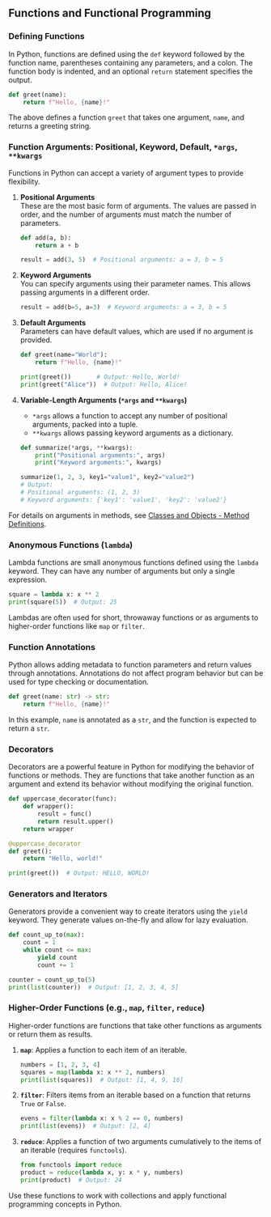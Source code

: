 ## Functions and Functional Programming

### Defining Functions
In Python, functions are defined using the `def` keyword followed by the function name, parentheses containing any parameters, and a colon. The function body is indented, and an optional `return` statement specifies the output.

```python
def greet(name):
    return f"Hello, {name}!"
```

The above defines a function `greet` that takes one argument, `name`, and returns a greeting string.

### Function Arguments: Positional, Keyword, Default, `*args`, `**kwargs`
Functions in Python can accept a variety of argument types to provide flexibility.

1. **Positional Arguments**  
   These are the most basic form of arguments. The values are passed in order, and the number of arguments must match the number of parameters.

   ```python
   def add(a, b):
       return a + b

   result = add(3, 5)  # Positional arguments: a = 3, b = 5
   ```

2. **Keyword Arguments**  
   You can specify arguments using their parameter names. This allows passing arguments in a different order.

   ```python
   result = add(b=5, a=3)  # Keyword arguments: a = 3, b = 5
   ```

3. **Default Arguments**  
   Parameters can have default values, which are used if no argument is provided.

   ```python
   def greet(name="World"):
       return f"Hello, {name}!"

   print(greet())       # Output: Hello, World!
   print(greet("Alice"))  # Output: Hello, Alice!
   ```

4. **Variable-Length Arguments (`*args` and `**kwargs`)**  
   - `*args` allows a function to accept any number of positional arguments, packed into a tuple.
   - `**kwargs` allows passing keyword arguments as a dictionary.

   ```python
   def summarize(*args, **kwargs):
       print("Positional arguments:", args)
       print("Keyword arguments:", kwargs)

   summarize(1, 2, 3, key1="value1", key2="value2")
   # Output:
   # Positional arguments: (1, 2, 3)
   # Keyword arguments: {'key1': 'value1', 'key2': 'value2'}
   ```

For details on arguments in methods, see [Classes and Objects - Method Definitions](#classes-and-objects-method-definitions).

### Anonymous Functions (`lambda`)
Lambda functions are small anonymous functions defined using the `lambda` keyword. They can have any number of arguments but only a single expression.

```python
square = lambda x: x ** 2
print(square(5))  # Output: 25
```

Lambdas are often used for short, throwaway functions or as arguments to higher-order functions like `map` or `filter`.

### Function Annotations
Python allows adding metadata to function parameters and return values through annotations. Annotations do not affect program behavior but can be used for type checking or documentation.

```python
def greet(name: str) -> str:
    return f"Hello, {name}!"
```

In this example, `name` is annotated as a `str`, and the function is expected to return a `str`.

### Decorators
Decorators are a powerful feature in Python for modifying the behavior of functions or methods. They are functions that take another function as an argument and extend its behavior without modifying the original function.

```python
def uppercase_decorator(func):
    def wrapper():
        result = func()
        return result.upper()
    return wrapper

@uppercase_decorator
def greet():
    return "Hello, world!"

print(greet())  # Output: HELLO, WORLD!
```

### Generators and Iterators
Generators provide a convenient way to create iterators using the `yield` keyword. They generate values on-the-fly and allow for lazy evaluation.

```python
def count_up_to(max):
    count = 1
    while count <= max:
        yield count
        count += 1

counter = count_up_to(5)
print(list(counter))  # Output: [1, 2, 3, 4, 5]
```

### Higher-Order Functions (e.g., `map`, `filter`, `reduce`)
Higher-order functions are functions that take other functions as arguments or return them as results.

1. **`map`**: Applies a function to each item of an iterable.
   
   ```python
   numbers = [1, 2, 3, 4]
   squares = map(lambda x: x ** 2, numbers)
   print(list(squares))  # Output: [1, 4, 9, 16]
   ```

2. **`filter`**: Filters items from an iterable based on a function that returns `True` or `False`.
   
   ```python
   evens = filter(lambda x: x % 2 == 0, numbers)
   print(list(evens))  # Output: [2, 4]
   ```

3. **`reduce`**: Applies a function of two arguments cumulatively to the items of an iterable (requires `functools`).
   
   ```python
   from functools import reduce
   product = reduce(lambda x, y: x * y, numbers)
   print(product)  # Output: 24
   ```

Use these functions to work with collections and apply functional programming concepts in Python.
